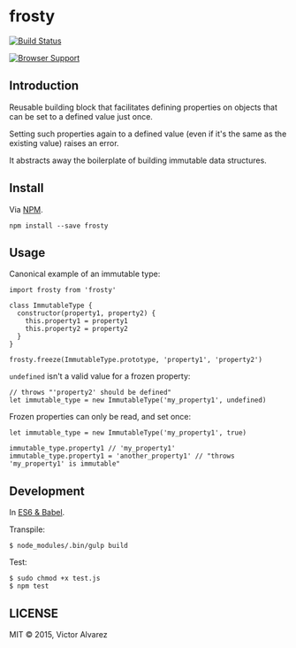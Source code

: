 # frosty

[![Build Status](https://travis-ci.org/yangmillstheory/frosty.svg?branch=master)](https://travis-ci.org/yangmillstheory/mixin.a.lot)

[![Browser Support](https://ci.testling.com/yangmillstheory/frosty.png)
](https://ci.testling.com/yangmillstheory/frosty)

## Introduction

Reusable building block that facilitates defining properties on objects that can be set to a defined value just once.

Setting such properties again to a defined value (even if it's the same as the existing value) raises an error.

It abstracts away the boilerplate of building immutable data structures.


## Install

Via [NPM](https://www.npmjs.com/package/frosty).

`npm install --save frosty`

## Usage

Canonical example of an immutable type:

    import frosty from 'frosty'

    class ImmutableType {
      constructor(property1, property2) {
        this.property1 = property1
        this.property2 = property2
      }
    }

    frosty.freeze(ImmutableType.prototype, 'property1', 'property2')

`undefined` isn't a valid value for a frozen property:

    // throws "'property2' should be defined"
    let immutable_type = new ImmutableType('my_property1', undefined)


Frozen properties can only be read, and set once:

    let immutable_type = new ImmutableType('my_property1', true)

    immutable_type.property1 // 'my_property1'
    immutable_type.property1 = 'another_property1' // "throws 'my_property1' is immutable"

## Development

In [ES6 & Babel](http://babeljs.io/).

Transpile:

    $ node_modules/.bin/gulp build

Test:

    $ sudo chmod +x test.js
    $ npm test

## LICENSE

MIT © 2015, Victor Alvarez
